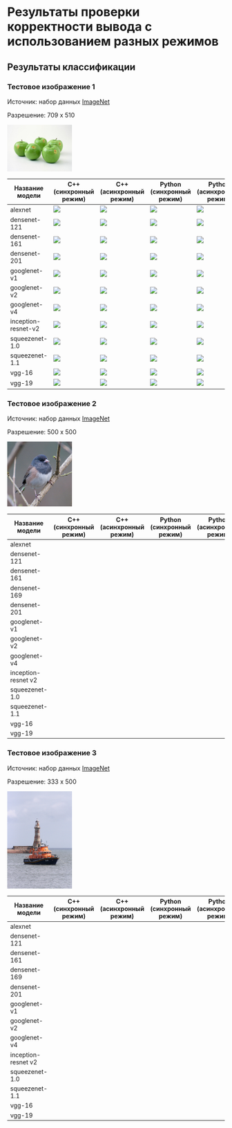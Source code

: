 # Результаты проверки корректности вывода с использованием разных режимов

## Результаты классификации

### Тестовое изображение 1

Источник: набор данных [ImageNet][imagenet]

Разрешение: 709 x 510
﻿

<img src="..\data\ILSVRC2012_val_00000023.JPEG" width="150">


   Название модели   |            C++ (синхронный режим)              |            C++ (асинхронный режим)              |             Python (синхронный режим)             |             Python (асинхронный режим)             |
---------------------|------------------------------------------------|-------------------------------------------------|---------------------------------------------------|----------------------------------------------------|
alexnet              |![](/res/с++/sync/img_1/alexnet.png)            |![](/res/c++/async/img_1/alexnet.png)            |![](/res/python/sync/img_1/alexnet.png)            |![](/res/python/async/img_1/alexnet.png)            |
densenet-121         |![](/res/с++/sync/img_1/densenet-121.png)       |![](/res/c++/async/img_1/densenet-121.png)       |![](/res/python/sync/img_1/densenet-121.png)       |![](/res/python/async/img_1/densenet-121.png)       |
densenet-161         |![](/res/с++/sync/img_1/densenet-161.png)       |![](/res/c++/async/img_1/densenet-161.png)       |![](/res/python/sync/img_1/densenet-161.png)       |![](/res/python/async/img_1/densenet-161.png)       |
densenet-201         |![](/res/с++/sync/img_1/densenet-201.png)       |![](/res/c++/async/img_1/densenet-201.png)       |![](/res/python/sync/img_1/densenet-201.png)       |![](/res/python/async/img_1/densenet-201.png)       |
googlenet-v1         |![](/res/с++/sync/img_1/googlenet-v1.png)       |![](/res/c++/async/img_1/googlenet-v1.png)       |![](/res/python/sync/img_1/googlenet-v1.png)       |![](/res/python/async/img_1/googlenet-v1.png.png)   |
googlenet-v2         |![](/res/с++/sync/img_1/googlenet-v2.png)       |![](/res/c++/async/img_1/googlenet-v2.png)       |![](/res/python/sync/img_1/googlenet-v2.png)       |![](/res/python/async/img_1/googlenet-v2.png.png)   |
googlenet-v4         |![](/res/с++/sync/img_1/googlenet-v4.png)       |![](/res/c++/async/img_1/googlenet-v4.png)       |![](/res/python/sync/img_1/googlenet-v4.png)       |![](/res/python/async/img_1/googlenet-v4.png.png)   |
inception-resnet-v2  |![](/res/с++/sync/img_1/inception-resnet-v2.png)|![](/res/c++/async/img_1/inception-resnet-v2.png)|![](/res/python/sync/img_1/inception-resnet-v2.png)|![](/res/python/async/img_1/inception-resnet-v2.png)|
squeezenet-1.0       |![](/res/с++/sync/img_1/squeezenet-1.0.png)     |![](/res/c++/async/img_1/squeezenet-1.0.png)     |![](/res/python/sync/img_1/squeezenet-1.0.png)     |![](/res/python/async/img_1/squeezenet-1.0.png)     |
squeezenet-1.1       |![](/res/с++/sync/img_1/squeezenet-1.1.png)     |![](/res/c++/async/img_1/squeezenet-1.1.png)     |![](/res/python/sync/img_1/squeezenet-1.1.png)     |![](/res/python/async/img_1/squeezenet-1.1.png)     |
vgg-16               |![](/res/с++/sync/img_1/vgg-16.png)             |![](/res/c++/async/img_1/vgg-16.png)             |![](/res/python/sync/img_1/vgg-16.png)             |![](/res/python/async/img_1/vgg-16.png)             |
vgg-19               |![](/res/с++/sync/img_1/vgg-19.png)             |![](/res/c++/async/img_1/vgg-19.png)             |![](/res/python/sync/img_1/vgg-19.png)             |![](/res/python/async/img_1/vgg-19.png)             |
 
### Тестовое изображение 2

Источник: набор данных [ImageNet][imagenet]

Разрешение: 500 x 500
﻿

<img src="..\data\ILSVRC2012_val_00000247.JPEG" width="150">

   Название модели   |   C++ (синхронный режим)  |  C++ (асинхронный режим)  |   Python (синхронный режим)  |  Python (асинхронный режим)|
---------------------|---------------------------|---------------------------|------------------------------|----------------------------|
alexnet              |                           |                           |                              |                            |
densenet-121         |                           |                           |                              |                            |
densenet-161         |                           |                           |                              |                            |
densenet-169         |                           |                           |                              |                            |
densenet-201         |                           |                           |                              |                            |
googlenet-v1         |                           |                           |                              |                            |
googlenet-v2         |                           |                           |                              |                            |
googlenet-v4         |                           |                           |                              |                            |
inception-resnet v2  |                           |                           |                              |                            |
squeezenet-1.0       |                           |                           |                              |                            |
squeezenet-1.1       |                           |                           |                              |                            |
vgg-16               |                           |                           |                              |                            |
vgg-19               |                           |                           |                              |                            |

### Тестовое изображение 3

Источник: набор данных [ImageNet][imagenet]

Разрешение: 333 x 500
﻿

<img src="..\data\ILSVRC2012_val_00018592.JPEG" width="150">

   Название модели   |   C++ (синхронный режим)  |  C++ (асинхронный режим)  |   Python (синхронный режим)  |  Python (асинхронный режим)|
---------------------|---------------------------|---------------------------|------------------------------|----------------------------|
alexnet              |                           |                           |                              |                            |
densenet-121         |                           |                           |                              |                            |
densenet-161         |                           |                           |                              |                            |
densenet-169         |                           |                           |                              |                            |
densenet-201         |                           |                           |                              |                            |
googlenet-v1         |                           |                           |                              |                            |
googlenet-v2         |                           |                           |                              |                            |
googlenet-v4         |                           |                           |                              |                            |
inception-resnet v2  |                           |                           |                              |                            |
squeezenet-1.0       |                           |                           |                              |                            |
squeezenet-1.1       |                           |                           |                              |                            |
vgg-16               |                           |                           |                              |                            |
vgg-19               |                           |                           |                              |                            |


<!-- LINKS -->
[imagenet]: http://www.image-net.org